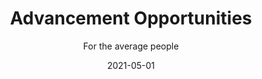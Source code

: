 ---
title: Advancement Opportunities
subtitle: For the average people
layout: default
modal-id: 5
date: 2021-05-01
img: opportunity.png
thumbnail: opportunity-thumbnail.png
alt: image-alt
description: Scholarships, sponsorship and grant awards that are available mostly reserved for the young, elite and students in under-developed countries. This has put a limit to every average people who intend to learn, serve and contribute. As most average people does not received any free support, their desire for accademic advancement lies on their willingness to sacrifice their comfort zone, by taking up an education loan, hoping for greater career advancement in their future after graduate.  <br><br>If an average person wants to serve as a doctor in a remote village where most of the villagers are in lower income group, he/she will be discouraged to do so after knowing the cost of getting a medical practitioner degree with traditional education loan. <br><br>With SmartLoan Dynamic Interest Rate, an average graduate has a freedom of his/her career choice. Whether he/she wants to serve the community or seeking for greater profitable career. The interest rate is calculated based on the borrower's gross income. If he/she decided to work for charitable non-profit organization, or work in a remote villages to server the underserved people, they will pay less interest compare to those who choose to walk in the for-profit path. <br><br>To learn more about how SmartLoan help the average people, do visit our Github repository.
github-link: https://github.com/SmartLoan

---
